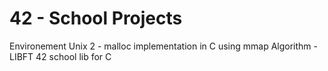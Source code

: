 42 - School Projects
=====================
Environement Unix 2
	- malloc implementation in C using mmap
Algorithm
	- LIBFT 42 school lib for C
